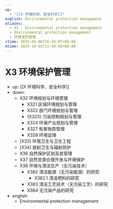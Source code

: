 ```yaml
---
up:
  - "[[X 环境科学、安全科学]]"
english: Environmental protection management
aliases:
  - X3 - Environmental protection management
  - Environmental protection management
  - 环境保护管理
ctime: 2025-04-06T16:34:07+08:00
mtime: 2025-10-01T11:40:48+08:00
---
```


# X3 环境保护管理

- up: [[X 环境科学、安全科学]]
- down:
	- X32 环境规划与环境管理
		- X321 区域环境规划与管理
		- X322 部门环境规划与管理
		- {X323} 污染控制规划与管理
		- X324 环保产业规划与管理
		- X327 有害物质管理
		- X328 环境监理
	- [X33] 环境卫生与卫生工程
	- [X34] 放射卫生与辐射防护
	- X36 自然保护区划及其管理
	- X37 自然资源合理开发与环境保护
	- X38 环境与清洁生产（无污染技术）
		- X382 清洁能源（无污染能源）的研究
			- X382.1 清洁燃料的研究
		- X383 清洁工艺技术（无污染工艺）的研究
		- X384 无污染产品的研究
- english:
	- Environmental protection management
